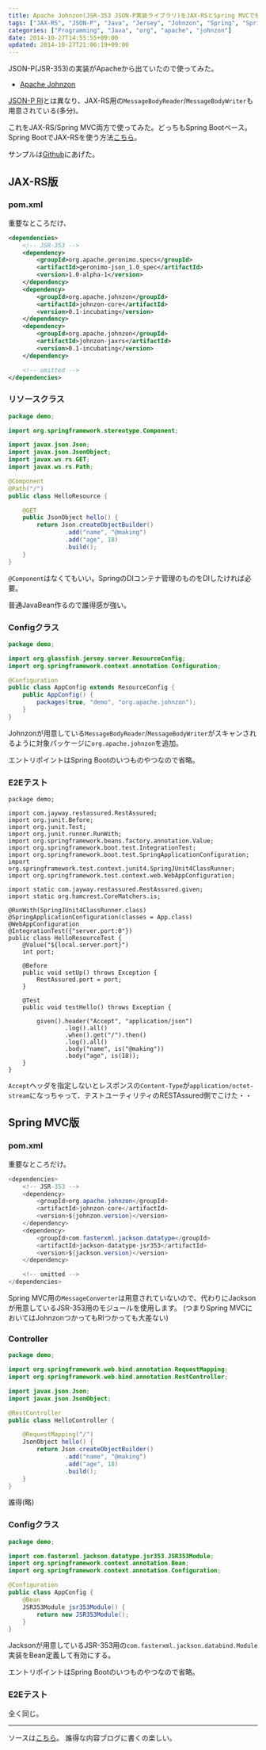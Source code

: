 ```yaml
---
title: Apache Johnzon(JSR-353 JSON-P実装ライブラリ)をJAX-RSとSpring MVCで使ってみる
tags: ["JAX-RS", "JSON-P", "Java", "Jersey", "Johnzon", "Spring", "Spring Boot", "Spring MVC"]
categories: ["Programming", "Java", "org", "apache", "johnzon"]
date: 2014-10-27T14:55:55+09:00
updated: 2014-10-27T21:06:19+09:00
---
```


JSON-P(JSR-353)の実装がApacheから出ていたので使ってみた。

* [Apache Johnzon](http://johnzon.incubator.apache.org/)

[JSON-P RI](https://jsonp.java.net)とは異なり、JAX-RS用の`MessageBodyReader`/`MessageBodyWriter`も用意されている(多分)。

これをJAX-RS/Spring MVC両方で使ってみた。どっちもSpring Bootベース。Spring BootでJAX-RSを使う方法[こちら](/#/entries/286)。

サンプルは[Github](https://github.com/making/johnzon-jsr353-demo)にあげた。

## JAX-RS版

### pom.xml

重要なところだけ、

``` xml
<dependencies>
    <!-- JSR-353 -->
    <dependency>
        <groupId>org.apache.geronimo.specs</groupId>
        <artifactId>geronimo-json_1.0_spec</artifactId>
        <version>1.0-alpha-1</version>
    </dependency>
    <dependency>
        <groupId>org.apache.johnzon</groupId>
        <artifactId>johnzon-core</artifactId>
        <version>0.1-incubating</version>
    </dependency>
    <dependency>
        <groupId>org.apache.johnzon</groupId>
        <artifactId>johnzon-jaxrs</artifactId>
        <version>0.1-incubating</version>
    </dependency>

    <!-- omitted -->
</dependencies>
```

### リソースクラス

``` java
package demo;

import org.springframework.stereotype.Component;

import javax.json.Json;
import javax.json.JsonObject;
import javax.ws.rs.GET;
import javax.ws.rs.Path;

@Component
@Path("/")
public class HelloResource {

    @GET
    public JsonObject hello() {
        return Json.createObjectBuilder()
                .add("name", "@making")
                .add("age", 18)
                .build();
    }
}
```


`@Component`はなくてもいい。SpringのDIコンテナ管理のものをDIしたければ必要。

普通JavaBean作るので誰得感が強い。


### Configクラス

``` java
package demo;

import org.glassfish.jersey.server.ResourceConfig;
import org.springframework.context.annotation.Configuration;

@Configuration
public class AppConfig extends ResourceConfig {
    public AppConfig() {
        packages(true, "demo", "org.apache.johnzon");
    }
}
```

Johnzonが用意している`MessageBodyReader`/`MessageBodyWriter`がスキャンされるように対象パッケージに`org.apache.johnzon`を追加。

エントリポイントはSpring Bootのいつものやつなので省略。

### E2Eテスト

```
package demo;

import com.jayway.restassured.RestAssured;
import org.junit.Before;
import org.junit.Test;
import org.junit.runner.RunWith;
import org.springframework.beans.factory.annotation.Value;
import org.springframework.boot.test.IntegrationTest;
import org.springframework.boot.test.SpringApplicationConfiguration;
import org.springframework.test.context.junit4.SpringJUnit4ClassRunner;
import org.springframework.test.context.web.WebAppConfiguration;

import static com.jayway.restassured.RestAssured.given;
import static org.hamcrest.CoreMatchers.is;

@RunWith(SpringJUnit4ClassRunner.class)
@SpringApplicationConfiguration(classes = App.class)
@WebAppConfiguration
@IntegrationTest({"server.port:0"})
public class HelloResourceTest {
    @Value("${local.server.port}")
    int port;

    @Before
    public void setUp() throws Exception {
        RestAssured.port = port;
    }

    @Test
    public void testHello() throws Exception {

        given().header("Accept", "application/json")
                .log().all()
                .when().get("/").then()
                .log().all()
                .body("name", is("@making"))
                .body("age", is(18));
    }
}
```

`Accept`ヘッダを指定しないとレスポンスの`Content-Type`が`application/octet-stream`になっちゃって、テストユーティリティのRESTAssured側でこけた・・

## Spring MVC版

### pom.xml
重要なところだけ。

``` java
<dependencies>
    <!-- JSR-353 -->
    <dependency>
        <groupId>org.apache.johnzon</groupId>
        <artifactId>johnzon-core</artifactId>
        <version>${johnzon.version}</version>
    </dependency>
    <dependency>
        <groupId>com.fasterxml.jackson.datatype</groupId>
        <artifactId>jackson-datatype-jsr353</artifactId>
        <version>${jackson.version}</version>
    </dependency>

    <!-- omitted -->
</dependencies>
```

Spring MVC用の`MessageConverter`は用意されていないので、代わりにJacksonが用意しているJSR-353用のモジュールを使用します。
(つまりSpring MVCにおいてはJohnzonつかってもRIつかっても大差ない)

### Controller

``` java
package demo;

import org.springframework.web.bind.annotation.RequestMapping;
import org.springframework.web.bind.annotation.RestController;

import javax.json.Json;
import javax.json.JsonObject;

@RestController
public class HelloController {

    @RequestMapping("/")
    JsonObject hello() {
        return Json.createObjectBuilder()
                .add("name", "@making")
                .add("age", 18)
                .build();
    }
}
```

誰得(略)

### Configクラス

``` java
package demo;

import com.fasterxml.jackson.datatype.jsr353.JSR353Module;
import org.springframework.context.annotation.Bean;
import org.springframework.context.annotation.Configuration;

@Configuration
public class AppConfig {
    @Bean
    JSR353Module jsr353Module() {
        return new JSR353Module();
    }
}
```

Jacksonが用意しているJSR-353用の`com.fasterxml.jackson.databind.Module`実装をBean定義して有効にする。


エントリポイントはSpring Bootのいつものやつなので省略。

### E2Eテスト
全く同じ。

----

ソースは[こちら](https://github.com/making/johnzon-jsr353-demo)。
誰得な内容ブログに書くの楽しい。
